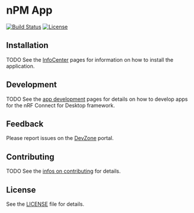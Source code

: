 # nPM App 

[![Build Status](https://dev.azure.com/NordicSemiconductor/Wayland/_apis/build/status/pc-nrfconnect-cellularmonitor?branchName=master)](https://dev.azure.com/NordicSemiconductor/Wayland/_build/latest?definitionId=65&branchName=master)
[![License](https://img.shields.io/badge/license-Modified%20BSD%20License-blue.svg)](LICENSE)

## Installation

TODO
See the
[InfoCenter](#)
pages for information on how to install the application.

## Development

TODO
See the
[app development](#)
pages for details on how to develop apps for the nRF Connect for Desktop
framework.

## Feedback

Please report issues on the [DevZone](https://devzone.nordicsemi.com) portal.

## Contributing

TODO
See the
[infos on contributing](#)
for details.

## License

See the [LICENSE](LICENSE) file for details.

